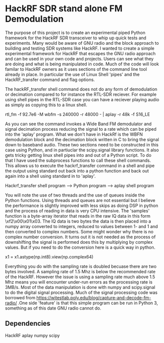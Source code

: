 # HackRF SDR stand alone FM Demodulation

The purpose of this project is to create an experimental piped Python framework for the HackRF SDR transceiver to whip up quick tests and experiments. 
Many would be aware of GNU radio and the block approach to building and testing SDR systems like HackRF. I wanted to create a simple experimental framework for HackRF that escapes the GNU radio approach and can be used in your own code and projects. Users can see what they are doing and what is being manipulated in code. Much of the code will look familar to HackRF owners as it uses sections of the command line tool already in place. In particular the use of Linux Shell 'pipes' and the HackRF_transfer command and flag options.

The hackRF_transfer shell command does not do any form of demodulation or decimation compared to for instance the RTL-SDR reciever. For example using shell pipes in the RTL-SDR case you can have a reciever playing audio as simply as copying this to a linux shell.

rtl_fm -f 92.7e6 -M wbfm -s 240000 -r 48000 - | aplay -r 48k -f S16_LE

As you can see the command invokes a Wide Band FM demodulator and signal decimation process reducing the signal to a rate which can be piped into the 'aplay' program. What we don't have in HackRf is the WBFN demodulation block and the decimation block written in C to bring the signal down to baseband audio. These two sections need to be constructed in this case using Python, and in partiuclar the scipy.signal library functions. It also gets tricky getting linux shell pipes into and out of a Python script. To do that I have used the subprocess functions to call these shell commands. This allows us to execute the hackrf_transfer command in a shell and pipe  the output using standard out back into a python function and back out again into a shell using standard in to 'aplay'. 

Hackrf_transfer shell program --> Python program --> aplay shell program

You will note the use of two threads and the use of queues inside the Python functions. Using threads and queues are not essential but I believe the performance is slightly improved with less skips as doing DSP in python and the process of reading in data is very CPU intensive. The 'samples' function is a byte-array iterator that reads in the raw IQ data in this form \xf2\x00\x01\x03\. The IQ data is two bytes the data is then placed into a numpy array converted to integers, reduced to values between 1- and 1 and then converted to complex numbers. Some might wonder why there is no complex number conversion. It turns out it is not needed as the process of downshifting the signal is performed does this by multiplying by complex values. But if you need to do the conversion here is a quick way in python.

x1 = x1.astype(np.int8).view(np.complex64)

Everything you do with the sampling rate is doubled becuase there are two bytes involved. A sampling rate of 1.5 Mhz is below the recommended rate of the HackRF. However the issue is using a sampling rate much above 1.5 Mhz means you will encounter under-run errors as the processing rate is 3MB/s. Most of the data manipulation is done with numpy and scipy.signal to do the digital signal processing. Much of the signal processing code was borrowed from https://witestlab.poly.edu/blog/capture-and-decode-fm-radio/ .One side 'feature' is that this simple program can be run in Python 3, something as of this date GNU radio cannot do.

## Dependencies

HackRF
aplay
numpy
scipy
